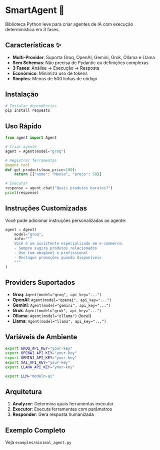
# SmartAgent 🤖

Biblioteca Python leve para criar agentes de IA com execução determinística em 3 fases.

## Características ✨

- **Multi-Provider**: Suporta Groq, OpenAI, Gemini, Grok, Ollama e Llama
- **Sem Schemas**: Não precisa de Pydantic ou definições complexas
- **3 Fases**: Análise → Execução → Resposta
- **Econômico**: Minimiza uso de tokens
- **Simples**: Menos de 500 linhas de código

## Instalação

```bash
# Instalar dependências
pip install requests
```

## Uso Rápido

```python
from agent import Agent

# Criar agente
agent = Agent(model="groq")

# Registrar ferramentas
@agent.tool
def get_products(max_price=100):
    return [{"nome": "Mouse", "preço": 50}]

# Executar
response = agent.chat("Quais produtos baratos?")
print(response)
```

## Instruções Customizadas

Você pode adicionar instruções personalizadas ao agente:

```python
agent = Agent(
    model="groq",
    info="""
    Você é um assistente especializado em e-commerce.
    - Sempre sugira produtos relacionados
    - Use tom amigável e profissional
    - Destaque promoções quando disponíveis
    """
)
```

## Providers Suportados

- **Groq**: `Agent(model="groq", api_key="...")`
- **OpenAI**: `Agent(model="openai", api_key="...")`
- **Gemini**: `Agent(model="gemini", api_key="...")`
- **Grok**: `Agent(model="grok", api_key="...")`
- **Ollama**: `Agent(model="ollama")` (local)
- **Llama**: `Agent(model="llama", api_key="...")`

## Variáveis de Ambiente

```bash
export GROQ_API_KEY="your-key"
export OPENAI_API_KEY="your-key"
export GEMINI_API_KEY="your-key"
export XAI_API_KEY="your-key"
export LLAMA_API_KEY="your-key"

export LLM="modelo-ai"
```

## Arquitetura

1. **Analyzer**: Determina quais ferramentas executar
2. **Executor**: Executa ferramentas com parâmetros
3. **Responder**: Gera resposta humanizada

## Exemplo Completo

Veja `examples/minimal_agent.py`
